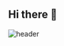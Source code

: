 ## Hi there 👋

![header](https://capsule-render.vercel.app/api?type=wave&color=auto&height=300&section=header&text=Hyejins's%20GitHub&fontSize=90)

<!--
**monlaeng/monlaeng** is a ✨ _special_ ✨ repository because its `README.md` (this file) appears on your GitHub profile.

Here are some ideas to get you started:

- 🔭 I’m currently working on ...
- 🌱 I’m currently learning ...
- 👯 I’m looking to collaborate on ...
- 🤔 I’m looking for help with ...
- 💬 Ask me about ...
- 📫 How to reach me: ...
- 😄 Pronouns: ...
- ⚡ Fun fact: ...
-->
